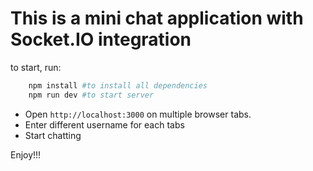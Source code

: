 # This is a mini chat application with Socket.IO integration

to start, run: 

```bash
    npm install #to install all dependencies
    npm run dev #to start server
```

- Open `http://localhost:3000` on multiple browser tabs.
- Enter different username for each tabs
- Start chatting


Enjoy!!!